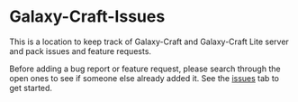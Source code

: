 # Galaxy-Craft-Issues
This is a location to keep track of Galaxy-Craft and Galaxy-Craft Lite server and pack issues and feature requests.

Before adding a bug report or feature request, please search through the open ones to see if someone else already added it.
See the [issues](https://github.com/Brycey92/Galaxy-Craft-Issues/issues) tab to get started.
